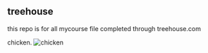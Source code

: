## treehouse


this repo is for all mycourse file completed through treehouse.com

chicken.
![chicken](https://user-images.githubusercontent.com/30186471/95847686-eb352d00-0d44-11eb-97ca-b00ee75f614b.jpg)

